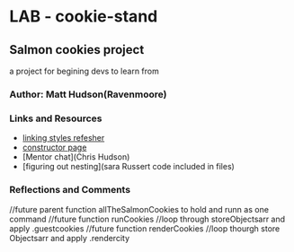 # LAB - cookie-stand

## Salmon cookies project

a project for begining devs to learn from

### Author: Matt Hudson(Ravenmoore)


### Links and Resources
* [linking styles refesher](https://www.w3schools.com/tags/att_script_src.asp)
* [constructor page](https://www.w3schools.com/js/js_object_constructors.asp)
* [Mentor chat](Chris Hudson)
* [figuring out nesting](sara Russert code included in files)

### Reflections and Comments


//future parent function allTheSalmonCookies to hold and runn as one command
//future function runCookies
  //loop through storeObjectsarr and apply .guestcookies
//future function renderCookies
  //loop thourgh store Objectsarr and apply .rendercity
